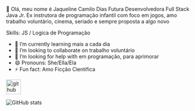 👋 Olá, meu nome é Jaqueline Camilo Dias
Futura Desenvolvedora Full Stack Java Jr.
Ex instrutora de programação infantil com foco em jogos, amo trabalho voluntário, cinema, seriado e sempre proposta a algo novo

Skills:  JS / Logica de Programação 

- 🌱 I’m currently learning mais a cada dia 
- 👯 I’m looking to collaborate on trabalho voluntário 
- 🤔 I’m looking for help with em programação, para aprimorar 
- 😄 Pronouns: She/Ella/Ela 
- ⚡ Fun fact: Amo Ficção Cientifica 


[<img src='https://cdn.jsdelivr.net/npm/simple-icons@3.0.1/icons/github.svg' alt='github' height='40'>](https://github.com/jaque20050)  

![GitHub stats](https://github-readme-stats.vercel.app/api?username=jaque20050&show_icons=true)  

